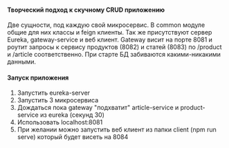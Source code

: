 #### Творческий подход к скучному CRUD приложению

Две сущности, под каждую свой микросервис. В common модуле общие для них классы 
и feign клиенты. Так же присутствуют сервер Eureka, gateway-service и веб клиент. Gateway висит на порте 8081 и 
роутит запросы к сервису продуктов (8082) и статей (8083) по /product и /article 
соответственно. При старте БД забиваются какими-никакими данными.

#### Запуск приложения

1. Запустить eureka-server
2. Запустить 3 микросервиса
3. Дождаться пока gateway "подхватит" article-service и product-service из eureka (секунд 30)
4. Использовать localhost:8081
5. При желании можно запустить веб клиент из папки client (npm run serve) 
который будет висеть на 8084
